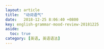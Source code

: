 ```yaml
---
layout: article
title:  "动词语气"
date:   2018-12-25 8:06:40 +0800
key: english-grammar-mood-review-20181225
aside:
  toc: true
category: [英语, 英语语法]
---
```

